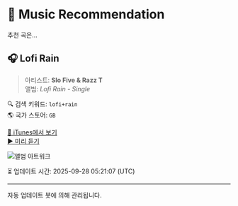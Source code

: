
# 🎵 Music Recommendation

추천 곡은...

## 🎧 Lofi Rain  
> 아티스트: **Slo Five & Razz T**  
> 앨범: _Lofi Rain - Single_  

🔍 검색 키워드: `lofi+rain`  
🌎 국가 스토어: `GB`

[🔗 iTunes에서 보기](https://music.apple.com/gb/album/lofi-rain/1696207669?i=1696207670&uo=4)  
[▶️ 미리 듣기](https://audio-ssl.itunes.apple.com/itunes-assets/AudioPreview116/v4/df/9d/36/df9d362e-8c4e-b8a8-e905-61da84cfd9b6/mzaf_17340582037238545905.plus.aac.p.m4a)

![앨범 아트워크](https://is1-ssl.mzstatic.com/image/thumb/Music126/v4/33/6a/75/336a75c8-50b8-64bc-cff0-480dbf0824b5/1963621483364_cover.jpg/100x100bb.jpg)

⏳ 업데이트 시간: 2025-09-28 05:21:07 (UTC)

---
자동 업데이트 봇에 의해 관리됩니다.
